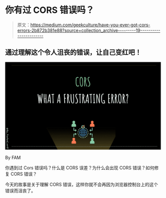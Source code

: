 # 你有过 CORS 错误吗？

> 原文：<https://medium.com/geekculture/have-you-ever-got-cors-errors-2b872b381e88?source=collection_archive---------19----------------------->

## 通过理解这个令人沮丧的错误，让自己变红吧！

![](img/1a17569daa1ff8cae1ab4c475da5f18d.png)

By FAM

你遇到过 Cors 错误吗？什么是 CORS 误差？为什么会出现 CORS 错误？如何修复 CORS 错误？

今天的故事是关于理解 CORS 错误，这样你就不会再因为浏览器控制台上的这个错误而沮丧了。